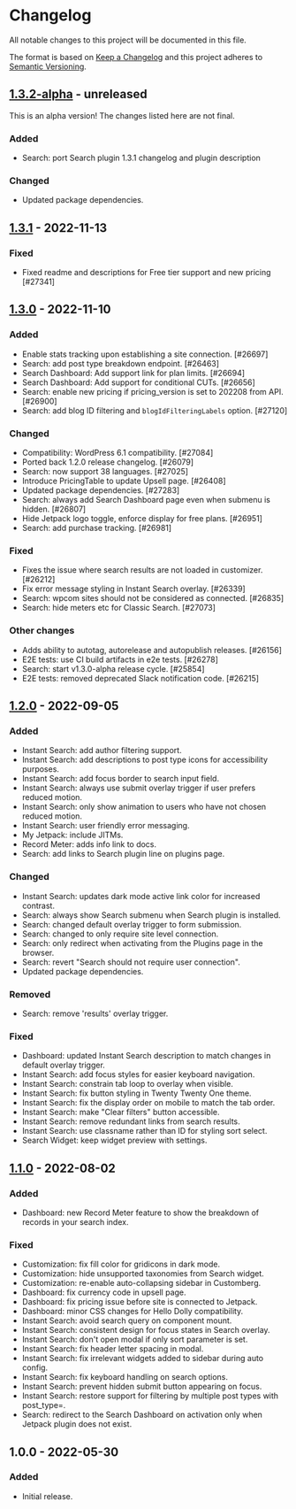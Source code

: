 # Changelog

All notable changes to this project will be documented in this file.

The format is based on [Keep a Changelog](https://keepachangelog.com/en/1.0.0/)
and this project adheres to [Semantic Versioning](https://semver.org/spec/v2.0.0.html).

## [1.3.2-alpha] - unreleased

This is an alpha version! The changes listed here are not final.

### Added
- Search: port Search plugin 1.3.1 changelog and plugin description

### Changed
- Updated package dependencies.

## [1.3.1] - 2022-11-13
### Fixed
- Fixed readme and descriptions for Free tier support and new pricing [#27341]

## [1.3.0] - 2022-11-10
### Added
- Enable stats tracking upon establishing a site connection. [#26697]
- Search: add post type breakdown endpoint. [#26463]
- Search Dashboard: Add support link for plan limits. [#26694]
- Search Dashboard: Add support for conditional CUTs. [#26656]
- Search: enable new pricing if pricing_version is set to 202208 from API. [#26900]
- Search: add blog ID filtering and `blogIdFilteringLabels` option. [#27120]

### Changed
- Compatibility: WordPress 6.1 compatibility. [#27084]
- Ported back 1.2.0 release changelog. [#26079]
- Search: now support 38 languages. [#27025]
- Introduce PricingTable to update Upsell page. [#26408]
- Updated package dependencies. [#27283]
- Search: always add Search Dashboard page even when submenu is hidden. [#26807]
- Hide Jetpack logo toggle, enforce display for free plans. [#26951]
- Search: add purchase tracking. [#26981]

### Fixed
- Fixes the issue where search results are not loaded in customizer. [#26212]
- Fix error message styling in Instant Search overlay. [#26339]
- Search: wpcom sites should not be considered as connected. [#26835]
- Search: hide meters etc for Classic Search. [#27073]

### Other changes <!-- Non-user-facing changes go here. This section will not be copied to readme.txt. -->
- Adds ability to autotag, autorelease and autopublish releases. [#26156]
- E2E tests: use CI build artifacts in e2e tests. [#26278]
- Search: start v1.3.0-alpha release cycle. [#25854]
- E2E tests: removed deprecated Slack notification code. [#26215]

## [1.2.0] - 2022-09-05
### Added
- Instant Search: add author filtering support.
- Instant Search: add descriptions to post type icons for accessibility purposes.
- Instant Search: add focus border to search input field.
- Instant Search: always use submit overlay trigger if user prefers reduced motion.
- Instant Search: only show animation to users who have not chosen reduced motion.
- Instant Search: user friendly error messaging.
- My Jetpack: include JITMs.
- Record Meter: adds info link to docs.
- Search: add links to Search plugin line on plugins page.

### Changed
- Instant Search: updates dark mode active link color for increased contrast.
- Search: always show Search submenu when Search plugin is installed.
- Search: changed default overlay trigger to form submission.
- Search: changed to only require site level connection.
- Search: only redirect when activating from the Plugins page in the browser.
- Search: revert "Search should not require user connection".
- Updated package dependencies.

### Removed
- Search: remove 'results' overlay trigger.

### Fixed
- Dashboard: updated Instant Search description to match changes in default overlay trigger.
- Instant Search: add focus styles for easier keyboard navigation.
- Instant Search: constrain tab loop to overlay when visible.
- Instant Search: fix button styling in Twenty Twenty One theme.
- Instant Search: fix the display order on mobile to match the tab order.
- Instant Search: make "Clear filters" button accessible.
- Instant Search: remove redundant links from search results.
- Instant Search: use classname rather than ID for styling sort select.
- Search Widget: keep widget preview with settings.

## [1.1.0] - 2022-08-02
### Added
- Dashboard: new Record Meter feature to show the breakdown of records in your search index.

### Fixed
- Customization: fix fill color for gridicons in dark mode.
- Customization: hide unsupported taxonomies from Search widget.
- Customization: re-enable auto-collapsing sidebar in Customberg.
- Dashboard: fix currency code in upsell page.
- Dashboard: fix pricing issue before site is connected to Jetpack.
- Dashboard: minor CSS changes for Hello Dolly compatibility.
- Instant Search: avoid search query on component mount.
- Instant Search: consistent design for focus states in Search overlay.
- Instant Search: don't open modal if only sort parameter is set.
- Instant Search: fix header letter spacing in modal.
- Instant Search: fix irrelevant widgets added to sidebar during auto config.
- Instant Search: fix keyboard handling on search options.
- Instant Search: prevent hidden submit button appearing on focus.
- Instant Search: restore support for filtering by multiple post types with post_type=.
- Search: redirect to the Search Dashboard on activation only when Jetpack plugin does not exist.

## 1.0.0 - 2022-05-30
### Added
- Initial release.

[1.1.0-beta]: https://github.com/Automattic/jetpack-search-plugin/compare/1.0.0...1.1.0-beta
[1.2.0-beta]: https://github.com/Automattic/jetpack-search-plugin/compare/1.1.0...1.2.0-beta
[1.3.2-alpha]: https://github.com/Automattic/jetpack-search-plugin/compare/v1.3.1...v1.3.2-alpha
[1.3.1]: https://github.com/Automattic/jetpack-search-plugin/compare/v1.3.0...v1.3.1
[1.3.0]: https://github.com/Automattic/jetpack-search-plugin/compare/1.2.0...1.3.0
[1.2.0]: https://github.com/Automattic/jetpack-search-plugin/compare/1.2.0-beta...1.2.0
[1.1.0]: https://github.com/Automattic/jetpack-search-plugin/compare/1.1.0-beta...1.1.0
